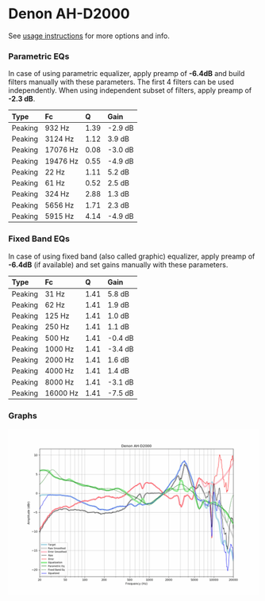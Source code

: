# Denon AH-D2000
See [usage instructions](https://github.com/jaakkopasanen/AutoEq#usage) for more options and info.

### Parametric EQs
In case of using parametric equalizer, apply preamp of **-6.4dB** and build filters manually
with these parameters. The first 4 filters can be used independently.
When using independent subset of filters, apply preamp of **-2.3 dB**.

| Type    | Fc       |    Q | Gain    |
|:--------|:---------|:-----|:--------|
| Peaking | 932 Hz   | 1.39 | -2.9 dB |
| Peaking | 3124 Hz  | 1.12 | 3.9 dB  |
| Peaking | 17076 Hz | 0.08 | -3.0 dB |
| Peaking | 19476 Hz | 0.55 | -4.9 dB |
| Peaking | 22 Hz    | 1.11 | 5.2 dB  |
| Peaking | 61 Hz    | 0.52 | 2.5 dB  |
| Peaking | 324 Hz   | 2.88 | 1.3 dB  |
| Peaking | 5656 Hz  | 1.71 | 2.3 dB  |
| Peaking | 5915 Hz  | 4.14 | -4.9 dB |

### Fixed Band EQs
In case of using fixed band (also called graphic) equalizer, apply preamp of **-6.4dB**
(if available) and set gains manually with these parameters.

| Type    | Fc       |    Q | Gain    |
|:--------|:---------|:-----|:--------|
| Peaking | 31 Hz    | 1.41 | 5.8 dB  |
| Peaking | 62 Hz    | 1.41 | 1.9 dB  |
| Peaking | 125 Hz   | 1.41 | 1.0 dB  |
| Peaking | 250 Hz   | 1.41 | 1.1 dB  |
| Peaking | 500 Hz   | 1.41 | -0.4 dB |
| Peaking | 1000 Hz  | 1.41 | -3.4 dB |
| Peaking | 2000 Hz  | 1.41 | 1.6 dB  |
| Peaking | 4000 Hz  | 1.41 | 1.4 dB  |
| Peaking | 8000 Hz  | 1.41 | -3.1 dB |
| Peaking | 16000 Hz | 1.41 | -7.5 dB |

### Graphs
![](./Denon%20AH-D2000.png)